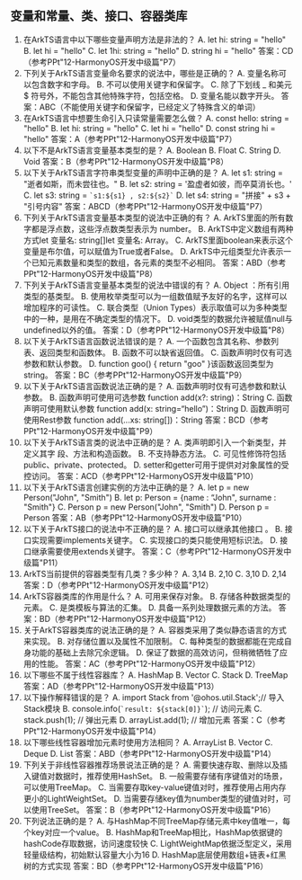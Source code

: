 ## 变量和常量、类、接口、容器类库

1. 在ArkTS语⾔中以下哪些变量声明方法是非法的？
   A. let hi: string = "hello"
   B. let hi = "hello"
   C. let 1hi: string = "hello"
   D. string hi = "hello"
   答案：CD （参考PPt"12-HarmonyOS开发中级篇"P7）
2. 下列关于ArkTS语言变量命名要求的说法中，哪些是正确的？
   A. 变量名称可以包含数字和字母。
   B. 不可以使用关键字和保留字。
   C. 除了下划线 _ 和美元 $ 符号外，不能包含其他特殊字符，包括空格。
   D. 变量名能以数字开头。
   答案：ABC（不能使用关键字和保留字，已经定义了特殊含义的单词）
3. 在ArkTS语言中想要生命引入只读常量需要怎么做？
   A. const hello: string = "hello"
   B. let hi: string = "hello"
   C. let hi = "hello"
   D. const string hi = "hello"
   答案：A（参考PPt"12-HarmonyOS开发中级篇"P7）
4. 以下不是ArkTS语言变量基本类型的是？
   A. Boolean
   B. Float
   C. String
   D. Void
   答案：B（参考PPt"12-HarmonyOS开发中级篇"P8）
5. 以下关于ArkTS语言字符串类型变量的声明中正确的是？
   A. let s1: string = "逝者如斯，而未尝往也。"
   B. let s2: string = '盈虚者如彼，而卒莫消长也。'
   C. let s3: string = `` `s1:${s1} , s2:${s2}` ``
   D. let s4: string = "拼接" + s3 + "引号内容"
   答案：ABCD（参考PPt"12-HarmonyOS开发中级篇"P7）
6. 下列关于ArkTS语言变量基本类型的说法中正确的有？
   A. ArkTS里面的所有数字都是浮点数，这些浮点数类型表示为 number。
   B. ArkTS中定义数组有两种方式let 变量名: string[]let 变量名: Array。
   C. ArkTS里面boolean来表示这个变量是布尔值，可以赋值为True或者False。
   D. ArkTS中元组类型允许表示一个已知元素数量和类型的数组，各元素的类型不必相同。
   答案：ABD（参考PPt"12-HarmonyOS开发中级篇"P8）
7. 下列关于ArkTS语言变量基本类型的说法中错误的有？
   A. Object ：所有引⽤类型的基类型。
   B. 使用枚举类型可以为一组数值赋予友好的名字，这样可以增加程序的可读性。
   C. 联合类型（Union Types）表示取值可以为多种类型中的一种，是用在不确定类型的情况下。
   D. void类型的数据允许被赋值null与undefined以外的值。
   答案：D（参考PPt"12-HarmonyOS开发中级篇"P8）
8. 以下关于ArkTS语言函数说法错误的是？
   A. ⼀个函数包含其名称、参数列表、返回类型和函数体。
   B. 函数不可以缺省返回值。
   C. 函数声明时仅有可选参数和默认参数。
   D. function goo() { return "goo" }该函数返回类型为string。
   答案：BC（参考PPt"12-HarmonyOS开发中级篇"P9）
9. 以下关于ArkTS语言函数说法正确的是？
   A. 函数声明时仅有可选参数和默认参数。
   B. 函数声明可使用可选参数 function add(x?: string)：String
   C. 函数声明可使用默认参数 function add(x: string=“hello”)：String
   D. 函数声明可使用Rest参数 function add(...xs: string[])：String
   答案：BCD（参考PPt"12-HarmonyOS开发中级篇"P9）
10. 以下关于ArkTS语言类的说法中正确的是？
      A. 类声明即引⼊⼀个新类型，并定义其字 段、⽅法和构造函数。
      B. 不支持静态方法。
      C. 可见性修饰符包括public、private、protected。
      D. setter和getter可⽤于提供对对象属性的受控访问。
      答案：ACD（参考PPt"12-HarmonyOS开发中级篇"P10）
11. 以下关于ArkTS语言创建实例的方法中正确的是？
    A. let p = new Person("John",  "Smith")
    B. let p: Person = {name : “John",  surname : "Smith"}
    C. Person p = new Person("John",  "Smith")
    D. Person p = Person
    答案：AB（参考PPt"12-HarmonyOS开发中级篇"P10）
12. 以下关于ArkTS接口的说法中不正确的是？
    A. 接口可以继承其他接口 。
    B. 接口实现需要implements关键字。
    C. 实现接口的类只能使用短标识法。
    D. 接口继承需要使用extends关键字。
    答案：C（参考PPt"12-HarmonyOS开发中级篇"P11）
13. ArkTS当前提供的容器类型有几类？多少种？
    A. 3,14
    B. 2,10
    C. 3,10
    D. 2,14 
    答案：D（参考PPt"12-HarmonyOS开发中级篇"P12）
14. ArkTS容器类库的作用是什么？
    A. 可用来保存对象。
    B. 存储各种数据类型的元素。
    C. 是类模板与算法的汇集。
    D. 具备⼀系列处理数据元素的⽅法。
    答案：BD（参考PPt"12-HarmonyOS开发中级篇"P12）
15. 关于ArkTS容器类库的说法正确的是？
    A. 容器类采⽤了类似静态语⾔的⽅式来实现。
    B. 对存储位置以及属性不加限制。
    C. 每种类型的数据都能在完成⾃身功能的基础上去除冗余逻辑。
    D. 保证了数据的⾼效访问，但稍微牺牲了应⽤的性能。
    答案：AC（参考PPt"12-HarmonyOS开发中级篇"P12）
16. 以下哪些不属于线性容器库？
    A. HashMap
    B. Vector
    C. Stack
    D. TreeMap
    答案：AD（参考PPt"12-HarmonyOS开发中级篇"P13）
17. 以下操作解释错误的是？
    A. import Stack from '@ohos.util.Stack';// 导⼊Stack模块
    B. console.info(`` `result: ${stack[0]}` ``); // 访问元素
    C. stack.push(1); // 弹出元素
    D. arrayList.add(1); // 增加元素
    答案：C（参考PPt"12-HarmonyOS开发中级篇"P14）
18. 以下哪些线性容器增加元素时使用方法相同？
    A. ArrayList
    B. Vector
    C. Deque
    D. List
    答案：ABD（参考PPt"12-HarmonyOS开发中级篇"P14）
19. 下列关于非线性容器推荐场景说法正确的是？
    A. 需要快速存取、删除以及插⼊键值对数据时，推荐使⽤HashSet。
    B. ⼀般需要存储有序键值对的场景，可以使⽤TreeMap。
    C.  当需要存取key-value键值对时，推荐使⽤占⽤内存更⼩的LightWeightSet。
    D. 当需要存储key值为number类型的键值对时，可以使⽤TreeSet。
    答案：B（参考PPt"12-HarmonyOS开发中级篇"P16）
20. 下列说法正确的是？
    A. 与HashMap不同TreeMap存储元素中key值唯⼀，每个key对应⼀个value。
    B. HashMap和TreeMap相⽐，HashMap依据键的hashCode存取数据，访问速度较快
    C. LightWeightMap依据泛型定义，采⽤轻量级结构，初始默认容量大小为16
    D. HashMap底层使⽤数组+链表+红⿊树的⽅式实现
    答案：BD（参考PPt"12-HarmonyOS开发中级篇"P16）

